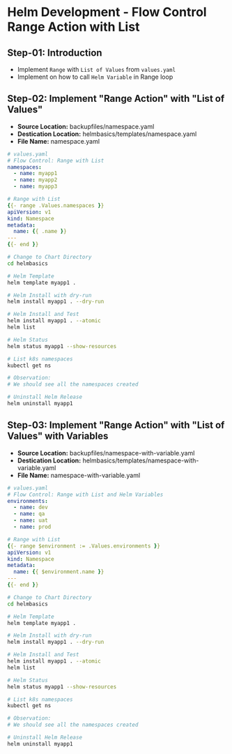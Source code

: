 # Helm Development - Flow Control Range Action with List

## Step-01: Introduction

- Implement `Range` with `List of Values` from `values.yaml`
- Implement on how to call `Helm Variable` in Range loop

## Step-02: Implement "Range Action" with "List of Values"

- **Source Location:** backupfiles/namespace.yaml
- **Destication Location:** helmbasics/templates/namespace.yaml
- **File Name:** namespace.yaml

```yaml
# values.yaml
# Flow Control: Range with List
namespaces:
  - name: myapp1
  - name: myapp2
  - name: myapp3

# Range with List
{{- range .Values.namespaces }}
apiVersion: v1
kind: Namespace
metadata:
  name: {{ .name }}
---
{{- end }}
```

```sh
# Change to Chart Directory
cd helmbasics

# Helm Template
helm template myapp1 .

# Helm Install with dry-run
helm install myapp1 . --dry-run

# Helm Install and Test
helm install myapp1 . --atomic
helm list

# Helm Status
helm status myapp1 --show-resources

# List k8s namespaces
kubectl get ns

# Observation:
# We should see all the namespaces created

# Uninstall Helm Release
helm uninstall myapp1
```

## Step-03: Implement "Range Action" with "List of Values" with Variables

- **Source Location:** backupfiles/namespace-with-variable.yaml
- **Destication Location:** helmbasics/templates/namespace-with-variable.yaml
- **File Name:** namespace-with-variable.yaml

```yaml
# values.yaml
# Flow Control: Range with List and Helm Variables
environments:
  - name: dev
  - name: qa
  - name: uat
  - name: prod

# Range with List
{{- range $environment := .Values.environments }}
apiVersion: v1
kind: Namespace
metadata:
  name: {{ $environment.name }}
---
{{- end }}
```

```sh
# Change to Chart Directory
cd helmbasics

# Helm Template
helm template myapp1 .

# Helm Install with dry-run
helm install myapp1 . --dry-run

# Helm Install and Test
helm install myapp1 . --atomic
helm list

# Helm Status
helm status myapp1 --show-resources

# List k8s namespaces
kubectl get ns

# Observation:
# We should see all the namespaces created

# Uninstall Helm Release
helm uninstall myapp1
```
